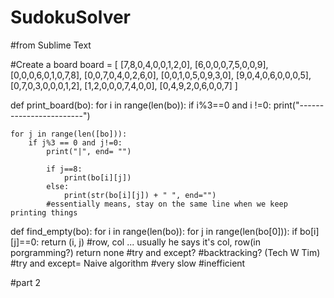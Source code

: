 # SudokuSolver
#from Sublime Text

#Create a board
board = [
    [7,8,0,4,0,0,1,2,0],
    [6,0,0,0,7,5,0,0,9],
    [0,0,0,6,0,1,0,7,8],
    [0,0,7,0,4,0,2,6,0],
    [0,0,1,0,5,0,9,3,0],
    [9,0,4,0,6,0,0,0,5],
    [0,7,0,3,0,0,0,1,2],
    [1,2,0,0,0,7,4,0,0],
    [0,4,9,2,0,6,0,0,7]
    ] 

def print_board(bo):
	for i in range(len(bo)):
		if i%3==0 and i !=0:
			print("------------------------")

	for j in range(len([bo])):
		if j%3 == 0 and j!=0:
			print("|", end= "")

			if j==8:
				print(bo[i][j])
			else:
				print(str(bo[i][j]) + " ", end="")
			#essentially means, stay on the same line when we keep printing things 

def find_empty(bo):
	for i in range(len(bo)):
		for j in range(len(bo[0])):
			if bo[i][j]==0:
				return (i, j) #row, col ... usually he says it's col, row(in porgramming?)
	return none
#try and except?
#backtracking? (Tech W Tim)
#try and except= Naive algorithm
#very slow
#inefficient

#part 2

